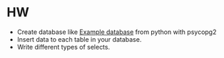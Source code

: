 # HW
* Create database like [Example database](https://www.w3schools.com/sql/trysql.asp?filename=trysql_select_all) 
from python with psycopg2
* Insert data to each table in your database.
* Write different types of selects. 